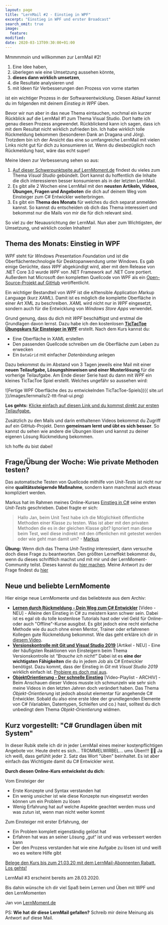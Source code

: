 ```yaml
---
layout: page
title: "LernMail #2 - Einstieg in WPF"
excerpt: "Einstieg in WPF und erster Broadcast"
search_omit: true
image:
  feature: 
modified:
date: 2020-03-13T09:30:00+01:00
---
```


Mmmmmoin und willkommen zur LernMail #2!

1. Eine Idee haben,
2. überlegen wie eine Umsetzung aussehen könnte,
3. **dieses dann wirklich umsetzen**, 
4. die Resultate analysieren und 
5. mit Ideen für Verbesserungen den Prozess von vorne starten 

ist ein wichtiger Prozess in der Softwareentwicklung. Diesen Ablauf kannst du im folgenden mit deinem *Einstieg in WPF* üben.

Bevor wir nun aber in das neue Thema eintauchen, nochmal ein kurzer Rückblick auf die LernMail #1 zum Thema Visual Studio. Dort hatte ich genau diesen Prozess angewendet. Rückblickend kann ich sagen, dass ich mit dem Resultat nicht wirklich zufrieden bin. Ich habe wirklich tolle Rückmeldung bekommen (besonderen Dank an Dragana und Jörg). Trotzdem bin ich der Ansicht das eine so umfangreiche LernMail mit vielen Links nicht gut für dich zu konsumieren ist. Wenn du diesbezüglich noch Rückmeldung hast, wäre das echt super!

Meine Ideen zur Verbesserung sehen so aus:
1. [Auf dieser Schwerpunktseite auf LernMoment.de](/schwerpunkt/visual-studio/) findest du vieles zum Thema *Visual Studio* gebündelt. Dort kannst du hoffentlich die Inhalte die dich interessieren besser konsumieren als in der letzten LernMail.
2. Es gibt alle 2 Wochen eine LernMail mit den **neusten Artikeln, Videos, Übungen, Fragen und Angeboten** die dich auf deinem Weg vom Einsteiger zum C# Entwickler weiterbringen.
3. Es gibt ein **Thema des Monats** für welches du dich separat anmelden kannst. So kannst du entscheiden ob dich das Thema interessiert und bekommst nur die Mails von mir die für dich relevant sind.

So viel zu der Neuausrichtung der LernMail. Nun aber zum Wichtigsten, der Umsetzung, und wirklich coolen Inhalten!

## Thema des Monats: Einstieg in WPF
*WPF* steht für *W*indows *P*resentation *F*oundation und ist die Oberflächentechnologie für Desktopanwendung unter Windows. Es gab einige Gerüchte, dass *WPF* abgekündigt wird, aber mit dem Release von .NET Core 3.0 wurde *WPF* von .NET Framework auf .NET Core portiert. Außerdem hat Microsoft den kompletten Quellcode von WPF als ein [Open-Source-Projekt auf GitHub](https://github.com/dotnet/wpf) veröffentlicht.

Ein wichtiger Bestandteil von *WPF* ist die e*X*tensible *A*pplication *M*arkup *L*anguage (kurz *XAML*). Damit ist es möglich die komplette Oberfläche in einer Art XML zu beschreiben. *XAML* wird nicht nur in *WPF* eingesetzt, sondern auch für die Entwicklung von *Windows Store Apps* verwendet.

Grund genung, dass du dich mit *WPF* beschäftigst und erstmal die Grundlagen davon lernst. Dazu habe ich den kostenlosen [**TicTacToe Übungskurs für Einsteiger in WPF**](/lernmail-kurse/wpf-tictactoe-fuer-einsteiger/tag1-spielfeld-anlegen/) erstellt. Nach dem Kurs kannst du:
- Eine Oberfläche in XAML erstellen
- Den passenden Quellcode schreiben um die Oberfläche zum Leben zu erwecken
- Ein `DataGrid` mit einfacher *Datenbindung* anlegen

Dazu bekommst du im Abstand von 3 Tagen jeweils eine Mail mit einer **neuen Teilaufgabe, Lösungshinweisen und einer Musterlösung** für die vorherige Teilaufgabe. Am Ende dieser Serie hast du dann mit *WPF* ein kleines TicTacToe Spiel erstellt. Welches ungefähr so aussehen wird:

![Fertige WPF Oberfläche des zu entwickelnden TicTacToe-Spiels]({{ site.url }}/images/lernmails/2-ttt-final-ui.png)

**Los gehts:** [Klicke einfach auf diesen Link und du kommst direkt zur ersten Teilaufgabe.](/lernmail-kurse/wpf-tictactoe-fuer-einsteiger/tag1-spielfeld-anlegen/)

Zusätzlich zu den Mails und darin enthaltenen Videos bekommst du Zugriff auf ein GitHub-Projekt. Denn **gemeinsam lernt und übt es sich besser**. So kannst du sehen wie andere die Übungen lösen und kannst zu deiner eigenen Lösung Rückmeldung bekommen.

Ich hoffe du bist dabei!

## Frage/Übung der Woche: Wie private Methoden testen?
Das automatische Testen von Quellcode mithilfe von *Unit-Tests* ist nicht nur eine **qualitätssteigernde Maßnahme**, sondern kann manchmal auch etwas kompliziert werden.

Markus hat im Rahmen meines Online-Kurses [Einstieg in C#](https://www.udemy.com/course/einstieg-in-csharp-software-programmieren-wie-ein-profi/?couponCode=CS_25-0620_LMDE) seine ersten *Unit-Tests* geschrieben. Dabei fragte er sich:

> Hallo Jan, beim Unit Test habe ich die Möglichkeit öffentliche Methoden einer Klasse zu testen. Was ist aber mit den privaten Methoden die es in der gleichen Klasse gibt? Ignoriert man diese beim Test, weil diese indirekt mit den öffenlichen mit getestet werden oder wie geht man damit um? - [Markus](https://github.com/LernMoment/community-fragen#tes-1-wie-sollten-private-methoden-einer-klasse-getestet-werden)

**Übung:** Wenn dich das Thema *Unit-Testing* interessiert, dann versuche doch diese Frage zu beantworten. Den größten Lerneffekt bekommst du, wenn du dieses schriftlich machst und mit mir und der LernMoment-Community teilst. Dieses kannst du [hier machen](https://github.com/LernMoment/community-fragen/issues/new?assignees=&filename=antwort.md&labels=answer&title=Antwort+zu+Frage%3A+%3CName+der+Frage+z.B.+WPF-1%3E). Meine Antwort zu der Frage findest du [hier](https://github.com/LernMoment/community-fragen#tes-1-wie-sollten-private-methoden-einer-klasse-getestet-werden)

## Neue und beliebte LernMomente
Hier einige neue LernMomente und das beliebteste aus dem Archiv:
- [**Lernen durch Rückmeldung - Dein Weg zum C# Entwickler**](https://youtu.be/2gNVyMGfZTI) [Video - NEU] - Alleine den Einstieg in C# zu meistern kann schwer sein. Dabei ist es egal ob du tolle kostenlose Tutorials hast oder viel Geld für Online- oder auch "Offline"-Kurse ausgibst. Es gibt jedoch eine recht einfache Methode wie du auch ohne einen Mentor, Trainer oder erfahrenen Kollegen gute Rückmeldung bekommst. Wie das geht erkläre ich dir in [diesem Video](https://youtu.be/2gNVyMGfZTI).
- [**Versionskontrolle mit Git und Visual Studio 2019**](/alle/git-mit-visual-studio-2019/) [Artikel - NEU] - Eine der häufigsten Reaktionen von Einsteigern beim Thema Versionskontrolle ist *"Brauche ich nicht!"* Dabei ist es **eine der wichtigsten Fähigkeiten** die du in jedem Job als C# Entwickler benötigst. Dazu kommt, dass der Einstieg in *Git* mit *Visual Studio 2019* wirklich einfach ist. [Probiere es doch mal aus](/alle/git-mit-visual-studio-2019/).
- [**ObjektOrientierung - Der schnelle Einstieg**](https://www.youtube.com/playlist?list=PLP2TrPpx5VNl4t9kS2MMWNveEWl41gEKX) [Video-Playlist - ARCHIV] - Beim Anschauen dieser Videos musste ich schmunzeln wie sehr sich meine Videos in den letzten Jahren doch verändert haben. Das Thema *Objekt-Orientierung* ist jedoch absolut elementar für angehende C# Entwickler. Sobald du also eine erste Idee der grundlegenden Elemente von C# (Variablen, Datentypen, Schleifen und co.) hast, solltest du dich unbedingt dem Thema *Objekt-Orientierung* widmen.

## Kurz vorgestellt: "C# Grundlagen üben mit System"
In dieser Rubik stelle ich dir in jeder LernMail eines meiner kostenpflichtigen Angebote vor. Heute dreht es sich... TROMMELWIRBEL... ums Üben!!! 🥳🙄 Ja ich weiß, dass gefühlt jeder 2. Satz das Wort "üben" beinhaltet. Es ist aber einfach das Wichtigste damit du C# Entwickler wirst.

**Durch diesen Online-Kurs entwickelst du dich:**

Vom Einsteiger der
- Erste Konzepte und Syntax verstanden hat
- Ein wenig unsicher ist wie diese Konzepte nun eingesetzt werden können um ein Problem zu lösen
- Wenig Erfahrung hat auf welche Aspekte geachtet werden muss und was zutun ist, wenn man nicht weiter kommt

Zum Einsteiger mit erster Erfahrung, der
- Ein Problem komplett eigenständig gelöst hat
- Erfahren hat was an seiner Lösung „gut“ ist und was verbessert werden kann
- Der den Prozess verstanden hat wie eine Aufgabe zu lösen ist und weiß wo es weitere Hilfe gibt

[Belege den Kurs bis zum 21.03.20 mit dem LernMail-Abonnenten Rabatt. Los gehts!](https://www.udemy.com/course/csharp-uebungskurs-einfach-verschluesselt/?couponCode=UROT_AKTION1_0320_BP)

LernMail #3 erscheint bereits am 28.03.2020.

Bis dahin wünsche ich dir viel Spaß beim Lernen und Üben mit WPF und den LernMomenten

Jan von [LernMoment.de](https://www.lernmoment.de)

PS: **Wie hat dir diese LernMail gefallen?** Schreib mir deine Meinung als Antwort auf diese Mail.